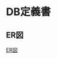 # DB定義書
## ER図
[ER図]( https://github.com/Aso2001207/2021sys-design/blob/main/DB/%E3%83%9E%E3%82%A4%E3%82%B5%E3%82%A4%E3%83%88uml.md )
